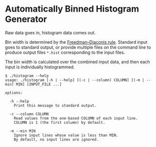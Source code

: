 Automatically Binned Histogram Generator
========================================
Raw data goes in, histogram data comes out.

Bin width is determined by the [Freedman–Diaconis rule][1]. Standard input goes
to standard output, or provide multiple files on the command line to produce
output files `*.hist` corresponding to the input files.

The bin width is calculated over the combined input data, and then each input
is individually histogrammed.

```console
$ ./histogram --help
usage: ./histogram [-h | --help] [(-c | --column) COLUMN] [(-m | --min) MIN] [INPUT_FILE ...]

options:

  -h --help
    Print this message to standard output.

  -c --column COLUMN
    Read values from the one-based COLUMN of each input line.
    COLUMN is 1 (the first column) by default.

  -m --min MIN
    Ignore input lines whose value is less than MIN.
    By default, no input lines are ignored.
```

[1]: https://en.wikipedia.org/wiki/Histogram#Freedman%E2%80%93Diaconis_rule

